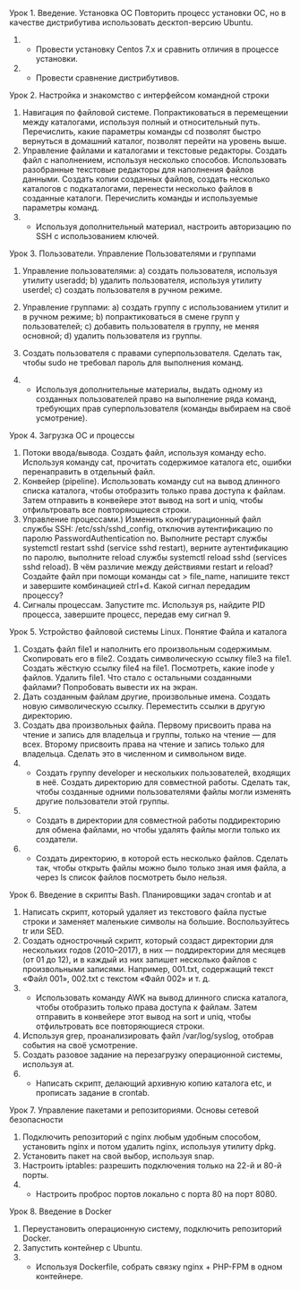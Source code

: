 Урок 1. Введение. Установка ОС
Повторить процесс установки ОС, но в качестве дистрибутива использовать десктоп-версию Ubuntu.
1. * Провести установку Centos 7.x и сравнить отличия в процессе установки.
2. * Провести сравнение дистрибутивов.

Урок 2. Настройка и знакомство с интерфейсом командной строки
1. Навигация по файловой системе. Попрактиковаться в перемещении между каталогами, используя полный и относительный путь. Перечислить, какие параметры команды cd позволят быстро вернуться в домашний каталог, позволят перейти на уровень выше.
2. Управление файлами и каталогами и текстовые редакторы. Создать файл с наполнением, используя несколько способов. Использовать разобранные текстовые редакторы для наполнения файлов данными. Создать копии созданных файлов, создать несколько каталогов с подкаталогами, перенести несколько файлов в созданные каталоги. Перечислить команды и используемые параметры команд.
3. * Используя дополнительный материал, настроить авторизацию по SSH с использованием ключей.

Урок 3. Пользователи. Управление Пользователями и группами
1. Управление пользователями:
a) создать пользователя, используя утилиту useradd;
b) удалить пользователя, используя утилиту userdel;
c) создать пользователя в ручном режиме.

2. Управление группами:
a) создать группу с использованием утилит и в ручном режиме;
b) попрактиковаться в смене групп у пользователей;
c) добавить пользователя в группу, не меняя основной;
d) удалить пользователя из группы.

3. Создать пользователя с правами суперпользователя. Сделать так, чтобы sudo не требовал пароль для выполнения команд.
4. * Используя дополнительные материалы, выдать одному из созданных пользователей право на выполнение ряда команд, требующих прав суперпользователя (команды выбираем на своё усмотрение).

Урок 4. Загрузка ОС и процессы
1. Потоки ввода/вывода. Создать файл, используя команду echo. Используя команду cat, прочитать содержимое каталога etc, ошибки перенаправить в отдельный файл.
2. Конвейер (pipeline). Использовать команду cut на вывод длинного списка каталога, чтобы отобразить только права доступа к файлам. Затем отправить в конвейере этот вывод на sort и uniq, чтобы отфильтровать все повторяющиеся строки.
3. Управление процессами.) Изменить конфигурационный файл службы SSH: /etc/ssh/sshd_config, отключив аутентификацию по паролю PasswordAuthentication no. Выполните рестарт службы systemctl restart sshd (service sshd restart), верните аутентификацию по паролю, выполните reload службы systemctl reload sshd (services sshd reload). В чём различие между действиями restart и reload? Создайте файл при помощи команды cat > file_name, напишите текст и завершите комбинацией ctrl+d. Какой сигнал передадим процессу?
4. Сигналы процессам. Запустите mc. Используя ps, найдите PID процесса, завершите процесс, передав ему сигнал 9.

Урок 5. Устройство файловой системы Linux. Понятие Файла и каталога
1. Создать файл file1 и наполнить его произвольным содержимым. Скопировать его в file2. Создать символическую ссылку file3 на file1. Создать жёсткую ссылку file4 на file1. Посмотреть, какие inode у файлов. Удалить file1. Что стало с остальными созданными файлами? Попробовать вывести их на экран.
2. Дать созданным файлам другие, произвольные имена. Создать новую символическую ссылку. Переместить ссылки в другую директорию.
3. Создать два произвольных файла. Первому присвоить права на чтение и запись для владельца и группы, только на чтение — для всех. Второму присвоить права на чтение и запись только для владельца. Сделать это в численном и символьном виде.
4. * Создать группу developer и нескольких пользователей, входящих в неё. Создать директорию для совместной работы. Сделать так, чтобы созданные одними пользователями файлы могли изменять другие пользователи этой группы.
5. * Создать в директории для совместной работы поддиректорию для обмена файлами, но чтобы удалять файлы могли только их создатели.
6. * Создать директорию, в которой есть несколько файлов. Сделать так, чтобы открыть файлы можно было только зная имя файла, а через ls список файлов посмотреть было нельзя.

Урок 6. Введение в скрипты Bash. Планировщики задач crontab и at
1. Написать скрипт, который удаляет из текстового файла пустые строки и заменяет маленькие символы на большие. Воспользуйтесь tr или SED.
2. Создать однострочный скрипт, который создаст директории для нескольких годов (2010–2017), в них — поддиректории для месяцев (от 01 до 12), и в каждый из них запишет несколько файлов с произвольными записями. Например, 001.txt, содержащий текст «Файл 001», 002.txt с текстом «Файл 002» и т. д.
3. * Использовать команду AWK на вывод длинного списка каталога, чтобы отобразить только права доступа к файлам. Затем отправить в конвейере этот вывод на sort и uniq, чтобы отфильтровать все повторяющиеся строки.
4. Используя grep, проанализировать файл /var/log/syslog, отобрав события на своё усмотрение.
5. Создать разовое задание на перезагрузку операционной системы, используя at.
6. * Написать скрипт, делающий архивную копию каталога etc, и прописать задание в crontab.

Урок 7. Управление пакетами и репозиториями. Основы сетевой безопасности
1. Подключить репозиторий с nginx любым удобным способом, установить nginx и потом удалить nginx, используя утилиту dpkg.
2. Установить пакет на свой выбор, используя snap.
3. Настроить iptables: разрешить подключения только на 22-й и 80-й порты.
4. * Настроить проброс портов локально с порта 80 на порт 8080.

Урок 8. Введение в Docker
1. Переустановить операционную систему, подключить репозиторий Docker.
2. Запустить контейнер с Ubuntu.
3. * Используя Dockerfile, собрать связку nginx + PHP-FPM в одном контейнере.

